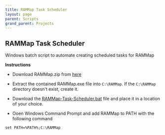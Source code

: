 ```yaml
---
title: RAMMap Task Scheduler
layout: page
parent: Scripts
grand_parent: Projects
---
```


## RAMMap Task Scheduler

Windows batch script to automate creating scheduled tasks for RAMMap


**Instructions**<br />

- Download RAMMap.zip from [here][sysinternals]

- Extract the contained RAMMap.exe file into `C:\RAMMap`. If the `C:\RAMMap` directory doesn't exist, create it.

- Download the [RAMMap-Task-Scheduler.bat][RAMMap-Task-Scheduler] file and place it in a location of your choice.

- Ooen Windows Command Prompt and add RAMMap to PATH with the following command

```
set PATH=%PATH%;C:\RAMMap
```

[sysinternals]: https://download.sysinternals.com/files/RAMMap.zip

[RAMMap-Task-Scheduler]: https://github.com/TBR-Development/RAMMap-Task-Scheduler/blob/3b8c05714605944536188b3fc68a2b647a366803/RAMMap-Task-Scheduler.bat
